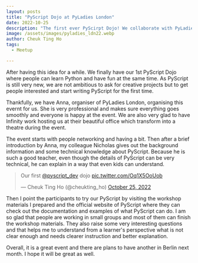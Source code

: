 ```yaml
---
layout: posts
title: "PyScript Dojo at PyLadies London"
date: 2022-10-25
description: "The first ever PyScirpt Dojo! We collaborate with PyLadies London"
image: /assets/images/pyladies_ldn22.webp
author: Cheuk Ting Ho
tags:
  - Meetup

---
```


After having this idea for a while. We finally have our 1st PyScript Dojo where people can learn Python and have fun at the same time. As PyScript is still very new, we are not ambitious to ask for creative projects but to get people interested and start writing PyScript for the first time.

Thankfully, we have Anna, organiser of PyLadies London, organising this evernt for us. She is very professional and makes sure everything goes smoothly and everyone is happy at the event. We are also very glad to have Infinity work hosting us at their beautiful office which transform into a theatre during the event.

The event starts with people networking and having a bit. Then after a brief introduction by Anna, my colleague Nicholas gives out the background information and some technical knowledge about PyScript. Because he is such a good teacher, even though the details of PyScript can be very technical, he can explain in a way that even kids can understand.

<blockquote class="twitter-tweet"><p lang="en" dir="ltr">Our first <a href="https://twitter.com/pyscript_dev?ref_src=twsrc%5Etfw">@pyscript_dev</a> dojo <a href="https://t.co/Oq1X5OoUob">pic.twitter.com/Oq1X5OoUob</a></p>&mdash; Cheuk Ting Ho (@cheukting_ho) <a href="https://twitter.com/cheukting_ho/status/1584979288142807041?ref_src=twsrc%5Etfw">October 25, 2022</a></blockquote> <script async src="https://platform.twitter.com/widgets.js" charset="utf-8"></script>

Then I point the participants to try our PyScript by visiting the workshop materials I prepared and the official website of PyScript where they can check out the documentation and examples of what PyScript can do. I am so glad that people are working in small groups and most of them can finish the workshop materials. They also raise some very interesting questions and that helps me to understand from a learner's perspective what is not clear enough and needs clearer instruction and better explanation.

Overall, it is a great event and there are plans to have another in Berlin next month. I hope it will be great as well.

